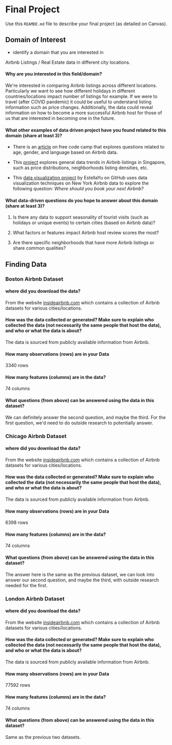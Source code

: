 # Final Project
Use this `REAMDE.md` file to describe your final project (as detailed on Canvas).

## Domain of Interest
- identify a domain that you are interested in

Airbnb Listings / Real Estate data in different city locations.

#### Why are you interested in this field/domain?

We're interested in comparing Airbnb listings across different locations. Particularly we want to see how different holidays in different countries/locations impact number of listings for example.
If we were to travel (after COVID pandemic) it could be useful to understand listing information such as price changes. Additionally, the data could reveal information on how to become a more successful Airbnb host for those of us that are interested in becoming one in the future.

#### What other examples of data driven project have you found related to this domain (share at least 3)?

- There is an [article](https://www.freecodecamp.org/news/a-data-driven-story-of-airbnb-25e6c5be8973/) on free code camp that explores questions related to age, gender, and language based on Airbnb data.

- This [project](https://towardsdatascience.com/data-exploration-on-airbnb-singapore-01-40698c54cac3) explores general data trends in Airbnb listings in Singapore, such as price distributions, neighborhoods listing densities, etc.

- This [data visualization project](https://github.com/EstellaYu/Data_Visualization_Airbnb_Hotel) by EstellaYu on GitHub uses data visualization techniques on New York Airbnb data to explore the following question: _Where should you book your next Airbnb?_


#### What data-driven questions do you hope to answer about this domain (share at least 3)?

1) Is there any data to support seasonality of tourist visits (such as holidays or unique events) to certain cities (based on Airbnb data)?

2) What factors or features impact Airbnb host review scores the most?

3) Are there specific neighborhoods that have more Airbnb listings or share common qualities?

## Finding Data

### Boston Airbnb Dataset

#### where did you download the data?
From the website [insideairbnb.com](http://insideairbnb.com/get-the-data.html) which contains a collection of Airbnb datasets for various cities/locations.
#### How was the data collected or generated? Make sure to explain who collected the data (not necessarily the same people that host the data), and who or what the data is about?
The data is sourced from publicly available information from Airbnb.
#### How many observations (rows) are in your Data
3340 rows
#### How many features (columns) are in the data?
74 columns
#### What questions (from above) can be answered using the data in this dataset?
We can definitely answer the second question, and maybe the third. For the first question, we'd need to do outside research to potentially answer.

### Chicago Airbnb Dataset
#### where did you download the data?
From the website [insideairbnb.com](http://insideairbnb.com/get-the-data.html) which contains a collection of Airbnb datasets for various cities/locations.
#### How was the data collected or generated? Make sure to explain who collected the data (not necessarily the same people that host the data), and who or what the data is about?
The data is sourced from publicly available information from Airbnb.
#### How many observations (rows) are in your Data
6398 rows
#### How many features (columns) are in the data?
74 columns
#### What questions (from above) can be answered using the data in this dataset?
The answer here is the same as the previous dataset, we can look into answer our second question, and maybe the third, with outside research needed for the first.

### London Airbnb Dataset
#### where did you download the data?
From the website [insideairbnb.com](http://insideairbnb.com/get-the-data.html) which contains a collection of Airbnb datasets for various cities/locations.
#### How was the data collected or generated? Make sure to explain who collected the data (not necessarily the same people that host the data), and who or what the data is about?
The data is sourced from publicly available information from Airbnb.
#### How many observations (rows) are in your Data
77592 rows
#### How many features (columns) are in the data?
74 columns
#### What questions (from above) can be answered using the data in this dataset?
Same as the previous two datasets.
